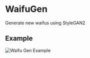 # WaifuGen
Generate new waifus using StyleGAN2


## Example
![Waifu Gen Example](https://media3.giphy.com/media/MMzEFSEvPVCjuDxp2j/giphy.gif)

